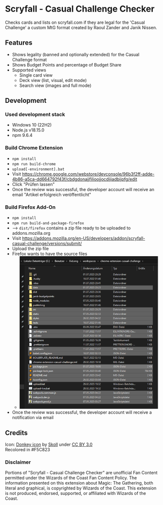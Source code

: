 # Scryfall - Casual Challenge Checker

Checks cards and lists on scryfall.com if they are legal for the 'Casual Challenge' a custom MtG format created by Raoul Zander and Janik Nissen.

## Features

- Shows legality (banned and optionally extended) for the Casual Challenge format
- Shows Budget Points and percentage of Budget Share
- Supported views
  - Single card view
  - Deck view (list, visual, edit mode)
  - Search view (images and full mode)

## Development

### Used development stack

* Windows 10 (22H2)
* Node.js v18.15.0
* npm 9.6.4

### Build Chrome Extension

* `npm install`
* `npm run build-chrome`
* `upload[-environment].bat`
* Visit https://chrome.google.com/webstore/devconsole/96b3f2ff-adde-4b86-a5ca-dd664792f43f/cbdgdonajjfilioojjocdijiadbijpfg/edit
* Click "Prüfen lassen"
* Once the review was successful, the developer account will receive an email "Artikel erfolgreich veröffentlicht"

### Build Firefox Add-On

* `npm install`
* `npm run build-and-package-firefox`
* --> `dist/firefox` contains a zip file ready to be uploaded to addons.mozilla.org
* Visit https://addons.mozilla.org/en-US/developers/addon/scryfall-casual-challenge/versions/submit/
* Upload the zip file
* Firefox wants to have the source files
  * ![img.png](readme-firefox-source-zip.png)
* Once the review was successful, the developer account will receive a notification via email

## Credits

Icon: [Donkey icon](https://game-icons.net/1x1/skoll/donkey.html) by [Skoll](https://game-icons.net/)
under [CC BY 3.0](http://creativecommons.org/licenses/by/3.0/)  
Recolored in #F5C823

### Disclaimer

Portions of "Scryfall - Casual Challenge Checker" are unofficial Fan Content permitted under the Wizards of the Coast
Fan Content Policy. The information presented on this extension about Magic: The Gathering, both literal and graphical,
is copyrighted by Wizards of the Coast.
This extension is not produced, endorsed, supported, or affiliated with Wizards of the Coast.
